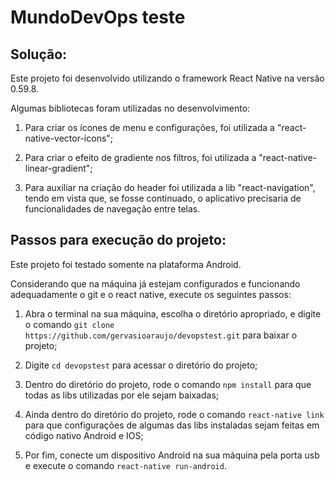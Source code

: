 # MundoDevOps teste

## Solução:

Este projeto foi desenvolvido utilizando o framework React Native na versão 0.59.8.

Algumas bibliotecas foram utilizadas no desenvolvimento:

1. Para criar os ícones de menu e configurações, foi utilizada a "react-native-vector-icons";

2. Para criar o efeito de gradiente nos filtros, foi utilizada a "react-native-linear-gradient";

3. Para auxiliar na criação do header foi utilizada a lib "react-navigation", tendo em vista que, se fosse continuado, o aplicativo precisaria de funcionalidades de navegação entre telas.

## Passos para execução do projeto:

Este projeto foi testado somente na plataforma Android.

Considerando que na máquina já estejam configurados e funcionando adequadamente o git e o react native, execute os seguintes passos:

1. Abra o terminal na sua máquina, escolha o diretório apropriado, e digite o comando `git clone https://github.com/gervasioaraujo/devopstest.git` para baixar o projeto;

2. Digite `cd devopstest` para acessar o diretório do projeto;

3. Dentro do diretório do projeto, rode o comando `npm install` para que todas as libs utilizadas por ele sejam baixadas;

4. Ainda dentro do diretório do projeto, rode o comando `react-native link` para que configurações de algumas das libs instaladas sejam feitas em código nativo Android e IOS;

5. Por fim, conecte um dispositivo Android na sua máquina pela porta usb e execute o comando `react-native run-android`.
